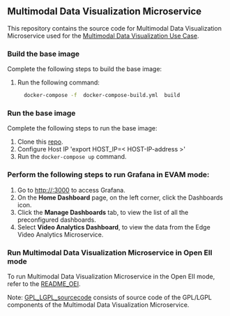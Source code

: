 ## Multimodal Data Visualization Microservice

This repository contains the source code for Multimodal Data Visualization Microservice used for the [Multimodal Data Visualization Use Case](https://www.intel.com/content/www/us/en/developer/articles/technical/multimodal-data-visualization.html).

### Build the base image

Complete the following steps to build the base image:

1. Run the following command:

   ```sh
     docker-compose -f  docker-compose-build.yml  build
   ```

### Run the base image

Complete the following steps to run the base image:

1. Clone this [repo](https://github.com/intel/multimodal-data-visualization).
2. Configure Host IP 'export HOST_IP=< HOST-IP-address >'
3. Run the `docker-compose up` command.

### Perform the following steps to run Grafana in EVAM mode:
1. Go to [http://<IP-Address>:3000](http://localhost:3000) to access Grafana.
2. On the **Home Dashboard** page, on the left corner, click the Dashboards icon.
3. Click the **Manage Dashboards** tab, to view the list of all the preconfigured dashboards.
4. Select **Video Analytics Dashboard**, to view the data from the Edge Video Analytics Microservice.

### Run Multimodal Data Visualization Microservice in Open EII mode

To run Multimodal Data Visualization Microservice in the Open EII mode, refer to the [README_OEI](README_OEI.md).

Note: [GPL_LGPL_sourcecode](https://github.com/intel/multimodal-data-visualization/GPL_LGPL_sourcecode) consists of source code of the GPL/LGPL components of the Multimodal Data Visualization Microservice.

